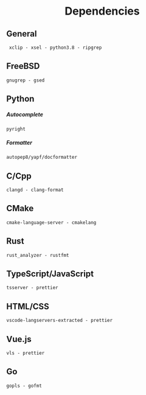 <h1 align="center">Dependencies</h1>

## General
```
 xclip - xsel - python3.8 - ripgrep
```

## FreeBSD
```
gnugrep - gsed
```
## Python
##### Autocomplete
```
pyright
```
##### Formatter
```
autopep8/yapf/docformatter
```
## C/Cpp
```
clangd - clang-format
```
## CMake
```
cmake-language-server - cmakelang
```
## Rust
```
rust_analyzer - rustfmt
```
## TypeScript/JavaScript
```
tsserver - prettier
```
## HTML/CSS
```
vscode-langservers-extracted - prettier
```
## Vue.js
```
vls - prettier
```
## Go
```
gopls - gofmt
